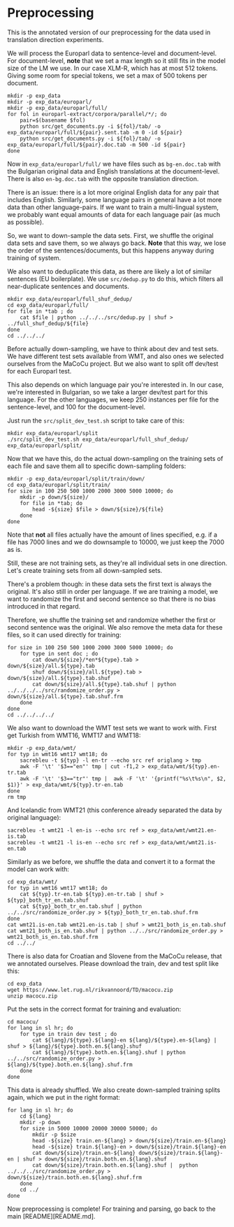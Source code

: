 # Preprocessing

This is the annotated version of our preprocessing for the data used in translation direction experiments.

We will process the Europarl data to sentence-level and document-level. For document-level, **note** that we set a max length so it still fits in the model size of the LM we use. In our case XLM-R, which has at most 512 tokens. Giving some room for special tokens, we set a max of 500 tokens per document.

```
mkdir -p exp_data
mkdir -p exp_data/europarl/
mkdir -p exp_data/europarl/full/
for fol in europarl-extract/corpora/parallel/*/; do
    pair=$(basename $fol)
    python src/get_documents.py -i ${fol}/tab/ -o exp_data/europarl/full/${pair}.sent.tab -m 0 -id ${pair}
    python src/get_documents.py -i ${fol}/tab/ -o exp_data/europarl/full/${pair}.doc.tab -m 500 -id ${pair}
done
```

Now in ``exp_data/europarl/full/`` we have files such as ``bg-en.doc.tab`` with the Bulgarian original data and English translations at the document-level. There is also ``en-bg.doc.tab`` with the opposite translation direction.


There is an issue: there is a lot more original English data for any pair that includes English. Similarly, some language pairs in general have a lot more data than other language-pairs. If we want to train a multi-lingual system, we probably want equal amounts of data for each language pair (as much as possible).

So, we want to down-sample the data sets. First, we shuffle the original data sets and save them, so we always go back. **Note** that this way, we lose the order of the sentences/documents, but this happens anyway during training of system.

We also want to deduplicate this data, as there are likely a lot of similar sentences (EU boilerplate). We use ``src/dedup.py`` to do this, which filters all near-duplicate sentences and documents.

```
mkdir exp_data/europarl/full_shuf_dedup/
cd exp_data/europarl/full/
for file in *tab ; do
    cat $file | python ../../../src/dedup.py | shuf > ../full_shuf_dedup/${file}
done
cd ../../../
```

Before actually down-sampling, we have to think about dev and test sets. We have different test sets available from WMT, and also ones we selected ourselves from the MaCoCu project. But we also want to split off dev/test for each Europarl test.

This also depends on which language pair you're interested in. In our case, we're interested in Bulgarian, so we take a larger dev/test part for this language. For the other languages, we keep 250 instances per file for the sentence-level, and 100 for the document-level.

Just run the ``src/split_dev_test.sh`` script to take care of this:

```
mkdir exp_data/europarl/split
./src/split_dev_test.sh exp_data/europarl/full_shuf_dedup/ exp_data/europarl/split/
```

Now that we have this, do the actual down-sampling on the training sets of each file and save them all to specific down-sampling folders:

```
mkdir -p exp_data/europarl/split/train/down/
cd exp_data/europarl/split/train/
for size in 100 250 500 1000 2000 3000 5000 10000; do
    mkdir -p down/${size}/
    for file in *tab; do
        head -${size} $file > down/${size}/${file}
    done
done
```

Note that **not** all files actually have the amount of lines specified, e.g. if a file has 7000 lines and we do downsample to 10000, we just keep the 7000 as is.

Still, these are not training sets, as they're all individual sets in one direction. Let's create training sets from all down-sampled sets.

There's a problem though: in these data sets the first text is always the original. It's also still in order per language. If we are training a model, we want to randomize the first and second sentence so that there is no bias introduced in that regard.

Therefore, we shuffle the training set and randomize whether the first or second sentence was the original. We also remove the meta data for these files, so it can used directly for training:

```
for size in 100 250 500 1000 2000 3000 5000 10000; do
    for type in sent doc ; do
        cat down/${size}/*en*${type}.tab > down/${size}/all.${type}.tab
        shuf down/${size}/all.${type}.tab > down/${size}/all.${type}.tab.shuf
        cat down/${size}/all.${type}.tab.shuf | python ../../../../src/randomize_order.py > down/${size}/all.${type}.tab.shuf.frm
    done
done
cd ../../../../
```

We also want to download the WMT test sets we want to work with. First get Turkish from WMT16, WMT17 and WMT18:

```
mkdir -p exp_data/wmt/
for typ in wmt16 wmt17 wmt18; do
    sacrebleu -t ${typ} -l en-tr --echo src ref origlang > tmp
    awk -F '\t' '$3=="en"' tmp | cut -f1,2 > exp_data/wmt/${typ}.en-tr.tab
    awk -F '\t' '$3=="tr"' tmp |  awk -F '\t' '{printf("%s\t%s\n", $2, $1)}' > exp_data/wmt/${typ}.tr-en.tab
done
rm tmp
```

And Icelandic from WMT21 (this conference already separated the data by original language):

```
sacrebleu -t wmt21 -l en-is --echo src ref > exp_data/wmt/wmt21.en-is.tab
sacrebleu -t wmt21 -l is-en --echo src ref > exp_data/wmt/wmt21.is-en.tab
```

Similarly as we before, we shuffle the data and convert it to a format the model can work with:

```
cd exp_data/wmt/
for typ in wmt16 wmt17 wmt18; do
    cat ${typ}.tr-en.tab ${typ}.en-tr.tab | shuf > ${typ}_both_tr_en.tab.shuf
    cat ${typ}_both_tr_en.tab.shuf | python ../../src/randomize_order.py > ${typ}_both_tr_en.tab.shuf.frm
done
cat wmt21.is-en.tab wmt21.en-is.tab | shuf > wmt21_both_is_en.tab.shuf
cat wmt21_both_is_en.tab.shuf | python ../../src/randomize_order.py > wmt21_both_is_en.tab.shuf.frm
cd ../../
```

There is also data for Croatian and Slovene from the MaCoCu release, that we annotated ourselves. Please download the train, dev and test split like this:

```
cd exp_data
wget https://www.let.rug.nl/rikvannoord/TD/macocu.zip
unzip macocu.zip
```

Put the sets in the correct format for training and evaluation:

```
cd macocu/
for lang in sl hr; do
    for type in train dev test ; do
        cat ${lang}/${type}.${lang}-en ${lang}/${type}.en-${lang} | shuf > ${lang}/${type}.both.en.${lang}.shuf
        cat ${lang}/${type}.both.en.${lang}.shuf | python ../../src/randomize_order.py > ${lang}/${type}.both.en.${lang}.shuf.frm
    done
done
```

This data is already shuffled. We also create down-sampled training splits again, which we put in the right format:

```
for lang in sl hr; do
    cd ${lang}
    mkdir -p down
    for size in 5000 10000 20000 30000 50000; do
        mkdir -p $size
        head -${size} train.en-${lang} > down/${size}/train.en-${lang}
        head -${size} train.${lang}-en > down/${size}/train.${lang}-en
        cat down/${size}/train.en-${lang} down/${size}/train.${lang}-en | shuf > down/${size}/train.both.en.${lang}.shuf
        cat down/${size}/train.both.en.${lang}.shuf |  python ../../../src/randomize_order.py > down/${size}/train.both.en.${lang}.shuf.frm
    done
    cd ../
done
```

Now preprocessing is complete! For training and parsing, go back to the main [README][README.md].
